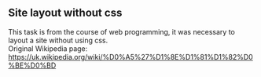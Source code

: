 ## Site layout without css
This task is from the course of web programming, it was necessary to layout a site without using css.
<br>Original Wikipedia page: https://uk.wikipedia.org/wiki/%D0%A5%27%D1%8E%D1%81%D1%82%D0%BE%D0%BD